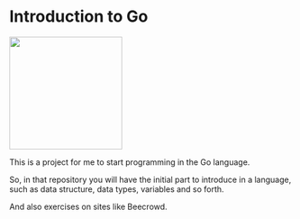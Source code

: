 # Introduction to Go

<img src="https://www.nicepng.com/png/full/412-4126643_how-go-gopher.png" height="200">

This is a project for me to start programming in the Go language.

So, in that repository you will have the initial part to introduce in a language, such as data structure, data types, variables and so forth.

And also exercises on sites like Beecrowd.
